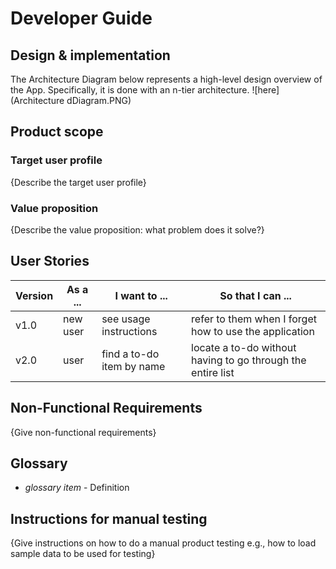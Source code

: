 # Developer Guide

## Design & implementation
The Architecture Diagram below represents a high-level design overview of the App. Specifically, it is done with an n-tier architecture.
![here](Architecture dDiagram.PNG)



## Product scope
### Target user profile

{Describe the target user profile}

### Value proposition

{Describe the value proposition: what problem does it solve?}

## User Stories

|Version| As a ... | I want to ... | So that I can ...|
|--------|----------|---------------|------------------|
|v1.0|new user|see usage instructions|refer to them when I forget how to use the application|
|v2.0|user|find a to-do item by name|locate a to-do without having to go through the entire list|

## Non-Functional Requirements

{Give non-functional requirements}

## Glossary

* *glossary item* - Definition

## Instructions for manual testing

{Give instructions on how to do a manual product testing e.g., how to load sample data to be used for testing}
<!--stackedit_data:
eyJoaXN0b3J5IjpbLTE4NzUyNjIyNDgsMjAxNTA2MjExMCwxMT
UyMDk5MTgzLDE3NTgzOTc2MTRdfQ==
-->